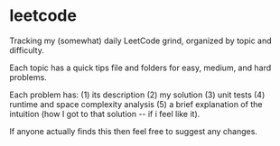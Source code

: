 # leetcode
Tracking my (somewhat) daily LeetCode grind, organized by topic and difficulty.

Each topic has a quick tips file and folders for easy, medium, and hard problems.

Each problem has:
  (1) its description 
  (2) my solution 
  (3) unit tests
  (4) runtime and space complexity analysis
  (5) a brief explanation of the intuition (how I got to that solution -- if i feel like it).

If anyone actually finds this then feel free to suggest any changes.
